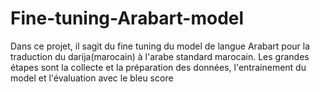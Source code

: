 # Fine-tuning-Arabart-model
Dans ce projet, il sagit du fine tuning du model de langue Arabart pour la traduction du darija(marocain) à l'arabe standard marocain.
Les grandes étapes sont la collecte et la préparation des données, l'entrainement du model et l'évaluation avec le bleu score
